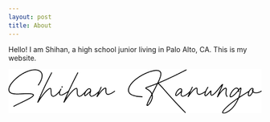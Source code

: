 ```yaml
---
layout: post
title: About
---
```

Hello! I am Shihan, a high school junior living in Palo Alto, CA. This is my website.

![a](signature.png)

